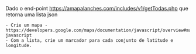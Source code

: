 Dado o end-point https://amapalanches.com/includes/v1/getTodas.php que retorna uma lista json

    - Crie um mapa -https://developers.google.com/maps/documentation/javascript/overview#maps_map_simple-javascript
    - Com a lista, crie um marcador para cada conjunto de latitude e longitude.